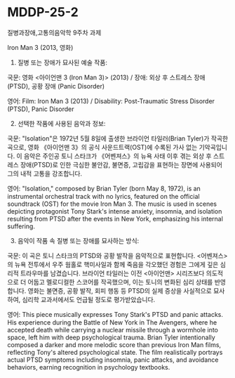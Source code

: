 # MDDP-25-2
질병과장애,고통의음악학 9주차 과제


Iron Man 3 (2013, 영화)
1. 질병 또는 장애가 묘사된 예술 작품:

국문: 영화 <아이언맨 3 (Iron Man 3)> (2013) / 장애: 외상 후 스트레스 장애 (PTSD), 공황 장애 (Panic Disorder)

영어: Film: Iron Man 3 (2013) / Disability: Post-Traumatic Stress Disorder (PTSD), Panic Disorder

2. 선택한 작품에 사용된 음악과 정보:

국문: "Isolation"은 1972년 5월 8일에 출생한 브라이언 타일러(Brian Tyler)가 작곡한 곡으로, 영화 《아이언맨 3》의 공식 사운드트랙(OST)에 수록된 가사 없는 기악곡입니다. 이 음악은 주인공 토니 스타크가 《어벤져스》의 뉴욕 사태 이후 겪는 외상 후 스트레스 장애(PTSD)로 인한 극심한 불안감, 불면증, 고립감을 표현하는 장면에 사용되어 그의 내적 고통을 강조합니다.

영어: "Isolation," composed by Brian Tyler (born May 8, 1972), is an instrumental orchestral track with no lyrics, featured on the official soundtrack (OST) for the movie Iron Man 3. The music is used in scenes depicting protagonist Tony Stark's intense anxiety, insomnia, and isolation resulting from PTSD after the events in New York, emphasizing his internal suffering.

3. 음악이 작품 속 질병 또는 장애를 묘사하는 방식:

국문: 이 곡은 토니 스타크의 PTSD와 공황 발작을 음악적으로 표현합니다. <어벤져스>의 뉴욕 전투에서 우주 웜홀로 핵미사일과 함께 죽음을 각오했던 경험은 그에게 깊은 심리적 트라우마를 남겼습니다. 브라이언 타일러는 이전 <아이언맨> 시리즈보다 의도적으로 더 어둡고 멜로디컬한 스코어를 작곡했으며, 이는 토니의 변화된 심리 상태를 반영합니다. 영화는 불면증, 공황 발작, 회피 행동 등 PTSD의 실제 증상을 사실적으로 묘사하여, 심리학 교과서에서도 언급될 정도로 평가받았습니다.

영어: This piece musically expresses Tony Stark's PTSD and panic attacks. His experience during the Battle of New York in The Avengers, where he accepted death while carrying a nuclear missile through a wormhole into space, left him with deep psychological trauma. Brian Tyler intentionally composed a darker and more melodic score than previous Iron Man films, reflecting Tony's altered psychological state. The film realistically portrays actual PTSD symptoms including insomnia, panic attacks, and avoidance behaviors, earning recognition in psychology textbooks.
